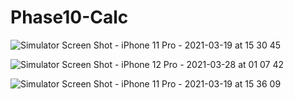 # Phase10-Calc

![Simulator Screen Shot - iPhone 11 Pro - 2021-03-19 at 15 30 45](https://user-images.githubusercontent.com/39175831/112737282-faf6a580-8f61-11eb-9ae3-d2a845352453.png)

![Simulator Screen Shot - iPhone 12 Pro - 2021-03-28 at 01 07 42](https://user-images.githubusercontent.com/39175831/112737291-0fd33900-8f62-11eb-90be-8a9092b65ef3.png)

![Simulator Screen Shot - iPhone 11 Pro - 2021-03-19 at 15 36 09](https://user-images.githubusercontent.com/39175831/112737168-2200a780-8f61-11eb-9d15-b80e3f96a0db.png)
